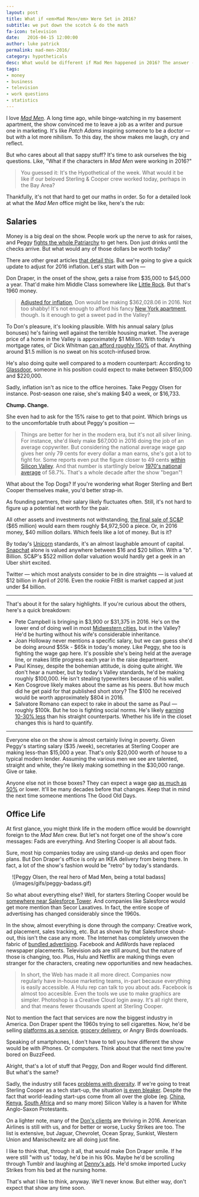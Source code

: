 ```yaml
---
layout: post
title: What if <em>Mad Men</em> Were Set in 2016?
subtitle: we put down the scotch & do the math
fa-icon: television
date:   2016-04-15 12:00:00
author: luke patrick
permalink: mad-men-2016/
category: hypotheticals
desc: What would be different if Mad Men happened in 2016? The answer -- not nearly as much as you'd think. Time to take your Draper down to the Bay Area!
tags:
- money
- business
- television
- work questions
- statistics
---
```


I love *[Mad Men](https://en.wikipedia.org/wiki/Mad_Men)*. A long time ago, while binge-watching in my basement apartment, the show convinced me to leave a job as a writer and pursue one in marketing. It's like *Patch Adams* inspiring someone to be a doctor — but with a lot more nihilism. To this day, the show makes me laugh, cry and reflect. 

But who cares about all that sappy stuff? It's time to ask ourselves the big questions. Like, "What if the characters in *Mad Men* were working in 2016?" 

> You guessed it: It's the Hypothetical of the week. What would it be like if our beloved Sterling & Cooper crew worked today, perhaps in the Bay Area? 

Thankfully, it's not that hard to get our maths in order. So for a detailed look at what the *Mad Men* office might be like, here's the rub: 

## Salaries

Money is a big deal on the show. People work up the nerve to ask for raises, and Peggy [fights the whole Patriarchy](http://i276.photobucket.com/albums/kk34/feministing/15x094o.gif) to get hers. Don just drinks until the checks arrive. But what would any of those dollars be worth today? 

There are other great articles [that detail this](https://www.creditsesame.com/wp-content/uploads/2012/03/210312-CS-MADMEN-LANDSCAPE.png). But we're going to give a quick update to adjust for 2016 inflation. Let's start with Don — 

Don Draper, in the onset of the show, gets a raise from $35,000 to $45,000 a year. That'd make him Middle Class somewhere like [Little Rock](https://www.google.com/webhp?sourceid=chrome-instant&ion=1&espv=2&ie=UTF-8#q=little%20rock%20median%20wage). But that's 1960 money. 

> [Adjusted for inflation](http://www.saving.org/inflation/inflation.php?amount=45,000&year=1960), Don would be making $362,028.06 in 2016. Not too shabby! It's not enough to afford his fancy [New York apartment](http://mentalfloss.com/article/62517/could-don-draper-actually-afford-his-upper-east-side-apartment-today), though. Is it enough to get a sweet pad in the Valley? 

To Don's pleasure, it's looking plausible. With his annual salary (plus bonuses) he's fairing well against the terrible housing market. The average price of a home in the Valley is approximately $1 Million. With today's mortgage rates, ol' Dick Whitman [can afford roughly 150%](https://www.zillow.com/mortgage-calculator/house-affordability/) of that. Anything around $1.5 million is no sweat on his scotch-infused brow. 

He's also doing quite well compared to a modern counterpart: According to [Glassdoor](https://glassdoor.com), someone in his position could expect to make between $150,000 and $220,000. 

Sadly, inflation isn't as nice to the office heroines. Take Peggy Olsen for instance. Post-season one raise, she's making $40 a week, or $16,733. 

**Chump. Change.**

She even had to ask for the 15% raise to get to that point. Which brings us to the uncomfortable truth about Peggy's position — 

> Things are better for her in the modern era, but it's not all silver lining. For instance, she'd likely make $67,000 in 2016 doing the job of an average copywriter. But considering the national average wage gap gives her only 79 cents for every dollar a man earns, she's got a lot to fight for. Some reports even put the figure closer to 49 cents [within Silicon Valley](http://www.measureofamerica.org/california/media-release/). And that number is startlingly below [1970's national average](http://www.infoplease.com/ipa/A0882775.html) of 58.7%. That's a whole decade after the show "began"!


What about the Top Dogs? If you're wondering what Roger Sterling and Bert Cooper themselves make, you'd better strap-in. 

As founding partners, their salary likely fluctuates often. Still, it's not hard to figure up a potential net worth for the pair. 

All other assets and investments not withstanding, [the final sale of SC&P](http://www.vulture.com/2014/05/mad-men-how-much-did-each-of-the-partners-make.html) ($65 million) would earn them roughly $4,972,500 a piece. Or, in 2016 money, $40 million dollars. Which feels like a lot of money. But is it? 

By today's [Unicorn](http://fortune.com/unicorns/) standards, it's an almost laughable amount of capital. [Snapchat](http://fortune.com/2015/02/19/snapchat-worth-19-billion-more/) alone is valued anywhere between $16 and $20 billion. With a "b". Billion. SC&P's $522 million dollar valuation would hardly get a geek in an Uber shirt excited.

Twitter — which most analysts consider to be in dire straights — is valued at $12 billion in April of 2016. Even the rookie FitBit is market capped at just under $4 billion.

---

That's about it for the salary highlights. If you're curious about the others, here's a quick breakdown: 

- Pete Campbell is bringing in $3,900 or $31,375 in 2016. He's on the lower end of doing well in most [Midwestern cities,](https://www.google.com/webhp?sourceid=chrome-instant&ion=1&espv=2&ie=UTF-8#q=minneapolis+median+wage) but in the Valley? He'd be hurting without his wife's considerable inheritance. 
- Joan Holloway never mentions a specific salary, but we can guess she'd be doing around $55k - $65k in today's money. Like Peggy, she too is fighting the wage gap here. It's possible she's being held at the average line, or makes little progress each year in the raise department.
- Paul Kinsey, despite the bohemian attitude, is doing quite alright. We don't hear a number, but by today's Valley standards, he'd be making roughly $100,000. He isn't stealing typewriters because of his wallet.
- Ken Cosgrove likely makes about the same as his peers. But how much did he get paid for that published short story? The $100 he received would be worth approximately $804 in 2016. 
- Salvatore Romano can expect to rake in about the same as Paul — roughly $100k. But he too is fighting social norms. He's likely [earning 10-30% less](http://williamsinstitute.law.ucla.edu/wp-content/uploads/Badgett-Sears-Lau-Ho-Bias-in-the-Workplace-Jun-2007.pdf) than his straight counterparts. Whether his life in the closet changes this is hard to quantify. 

---

Everyone else on the show is almost certainly living in poverty. Given Peggy's starting salary ($35 /week), secretaries at Sterling Cooper are making less-than $15,000 a year. That's only $20,000 worth of house to a typical modern lender. Assuming the various men we see are talented, straight and white, they're likely making something in the $30,000 range. Give or take. 

Anyone else not in those boxes? They can expect a wage gap [as much as 50%](https://www.stlouisfed.org/publications/regional-economist/july-2013/changes-in-the-racial-earnings-gap-since-1960) or lower. It'll be many decades before that changes. Keep that in mind the next time someone mentions The Good Old Days. 


## Office Life

At first glance, you might think life in the modern office would be downright foreign to the *Mad Men* crew. But let's not forget one of the show's core messages: Fads are everything. And Sterling Cooper is all about fads. 

Sure, most hip companies today are using stand-up desks and open floor plans. But Don Draper's office is only an IKEA delivery from being there. In fact, a lot of the show's fashion would be "retro" by today's standards.

<div class="thumbnail float-right" markdown="1" style="max-width:450px;padding: 0 0 0 1rem;">
![Peggy Olsen, the real hero of Mad Men, being a total badass](/images/gifs/peggy-badass.gif)
</div>

So what about everything else? Well, for starters Sterling Cooper would be [somewhere near Salesforce Tower](http://www.bizjournals.com/sanfrancisco/blog/real-estate/2015/04/startup-san-francisco-salesforce-trulia-talkdesk.html). And companies like Salesforce would get more mention than Secor Laxatives. In fact, the entire scope of advertising has changed considerably since the 1960s. 

In the show, almost everything is done through the company: Creative work, ad placement, sales tracking, etc. But as shown by that Salesforce shout-out, this isn't the case any more. The Internet has completely unwoven the fabric of [bundled advertising](http://hbswk.hbs.edu/item/advertising-its-not-mad-men-anymore). Facebook and AdWords have replaced newspaper placements. Television ads are still around, but the nature of those is changing, too. Plus, Hulu and Netflix are making things even stranger for the characters, creating new opportunities and new headaches. 

> In short, the Web has made it all more direct. Companies now regularly have in-house marketing teams, in-part because everything is easily accessible. A Hulu rep can talk to you about ads. Facebook is almost too accesible. Even the tools we use to make graphics are simpler. Photoshop is a Creative Cloud login away. It's all right there, and that means fewer thousands spent at Sterling Cooper.

Not to mention the fact that services are now the biggest industry in America. Don Draper spent the 1960s trying to sell cigarettes. Now, he'd be selling [platforms as a service](https://heroku.com), [grocery delivery](http://instacart.com), or Angry Birds downloads. 

Speaking of smartphones, I don't have to tell you how different the show would be with iPhones. Or computers. Think about that the next time you're bored on BuzzFeed. 

Alright, that's a lot of stuff that Peggy, Don and Roger would find different. But what's the same? 

Sadly, the industry still faces [problems with diversity](http://www.npr.org/templates/story/story.php?storyId=122545036). If we're going to treat Sterling Cooper as a tech start-up, the situation [is even bleaker](http://mashable.com/2016/01/18/silicon-valley-diversity/#TjdJnMNfyqqk). Despite the fact that world-leading start-ups come from all over the globe (eg. [China](https://en.wikipedia.org/wiki/Xiaomi), [Kenya](http://www.brck.com/), [South Africa](https://www.woothemes.com/) and so many more) Silicon Valley is a haven for White Anglo-Saxon Protestants.

On a lighter note, many of the [Don's clients](http://fivethirtyeight.com/datalab/heres-every-client-don-draper-ever-had/) are thriving in 2016. American Airlines is still with us, and for better or worse, Lucky Strikes are too. The list is extensive, but Jaguar, Chevrolet, Ocean Spray, Sunkist, Western Union and Manischewitz are all doing just fine. 

I like to think that, through it all, that would make Don Draper smile. If he were still "with us" today, he'd be in his 90s. Maybe he'd be scrolling through Tumblr and laughing at [Denny's ads](http://blog.dennys.com/). He'd smoke imported Lucky Strikes from his bed at the nursing home.

That's what I like to think, anyway. We'll never know. But either way, don't expect that show any time soon.   
